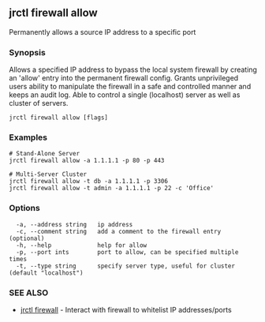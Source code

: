 ## jrctl firewall allow

Permanently allows a source IP address to a specific port

### Synopsis

Allows a specified IP address to bypass the local system firewall by creating an
'allow' entry into the permanent firewall config. Grants unprivileged users
ability to manipulate the firewall in a safe and controlled manner and keeps an
audit log. Able to control a single (localhost) server as well as cluster of
servers.

```
jrctl firewall allow [flags]
```

### Examples

```
# Stand-Alone Server
jrctl firewall allow -a 1.1.1.1 -p 80 -p 443

# Multi-Server Cluster
jrctl firewall allow -t db -a 1.1.1.1 -p 3306
jrctl firewall allow -t admin -a 1.1.1.1 -p 22 -c 'Office'
```

### Options

```
  -a, --address string   ip address
  -c, --comment string   add a comment to the firewall entry (optional)
  -h, --help             help for allow
  -p, --port ints        port to allow, can be specified multiple times
  -t, --type string      specify server type, useful for cluster (default "localhost")
```

### SEE ALSO

* [jrctl firewall](jrctl_firewall.md)	 - Interact with firewall to whitelist IP addresses/ports

